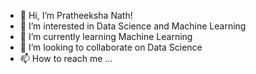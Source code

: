 - 👋 Hi, I’m Pratheeksha Nath!
- 👀 I’m interested in Data Science and Machine Learning
- 🌱 I’m currently learning Machine Learning
- 💞️ I’m looking to collaborate on Data Science
- 📫 How to reach me ...

<!---
pratheeksha11/pratheeksha11 is a ✨ special ✨ repository because its `README.md` (this file) appears on your GitHub profile.
You can click the Preview link to take a look at your changes.
--->
